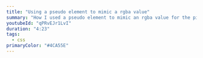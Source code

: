 ```yaml
---
title: "Using a pseudo element to mimic a rgba value"
summary: "How I used a pseudo element to mimic an rgba value for the pill component I use on my website."
youtubeId: "qPRvEJr1LvI"
duration: "4:23"
tags:
  - css
primaryColor: "#4CA55E"
---
```

